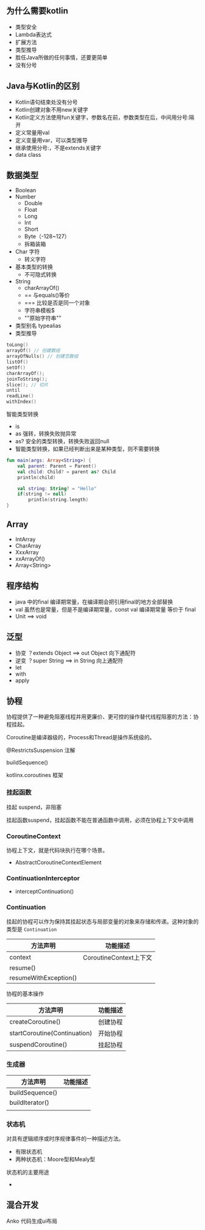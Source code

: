 ## 为什么需要kotlin

- 类型安全
- Lambda表达式
- 扩展方法
- 类型推导
- 胜任Java所做的任何事情，还要更简单
- 没有分号

## Java与Kotlin的区别

- Kotlin语句结束处没有分号
- Kotlin创建对象不用new关键字
- Kotlin定义方法使用fun关键字，参数名在前，参数类型在后，中间用分号:隔开
- 定义常量用val
- 定义变量用var，可以类型推导
- 继承使用分号:，不是extends关键字
- data class

## 数据类型

- Boolean
- Number
  - Double
  - Float
  - Long
  - Int
  - Short
  - Byte（-128~127）
  - 拆箱装箱
- Char 字符
  - 转义字符
- 基本类型的转换
  - 不可隐式转换
- String
  - charArrayOf()
  - == 与equals()等价
  - === 比较是否是同一个对象
  - 字符串模板$
  - ""原始字符串""
- 类型别名 typealias
- 类型推导

```kotlin
toLong()
arrayOf() // 创建数组
arrayOfNulls() // 创建空数组
listOf()
setOf()
charArrayOf();
joinToString();
slice(); // 切片
until
readLine()
withIndex()
```

智能类型转换

- is
- as 强转，转换失败抛异常
- as? 安全的类型转换，转换失败返回null
- 智能类型转换，如果已经判断出来是某种类型，则不需要转换

```kotlin
fun main(args: Array<String>) {
    val parent: Parent = Parent()
    val child: Child? = parent as? Child
    println(child)

    val string: String? = "Hello"
    if(string != null)
        println(string.length)
}
```

## Array

- IntArray
- CharArray
- XxxArray
- xxArrayOf()
- Array&lt;String>

## 程序结构

- java 中的final 编译期常量，在编译期会把引用final的地方全部替换
- val 虽然也是常量，但是不是编译期常量，const val 编译期常量 等价于 final
- Unit ==> void

## 泛型

- 协变 ？extends Object ==> out Object  向下通配符
- 逆变 ？super String ==> in String 向上通配符
- let
- with
- apply

## 协程

协程提供了一种避免阻塞线程并用更廉价、更可控的操作替代线程阻塞的方法：协程挂起。

Coroutine是编译器级的，Process和Thread是操作系统级的。

@RestrictsSuspension 注解

buildSequence()

kotlinx.coroutines 框架

### 挂起函数

挂起 suspend，非阻塞

挂起函数suspend，挂起函数不能在普通函数中调用，必须在协程上下文中调用

### CoroutineContext

协程上下文，就是代码块执行在哪个场景。

- AbstractCoroutineContextElement

### ContinuationInterceptor

- interceptContinuation()

### Continuation

挂起的协程可以作为保持其挂起状态与局部变量的对象来存储和传递。这种对象的类型是 `Continuation`

| 方法声明                  | 功能描述                |
| --------------------- | ------------------- |
| context               | CoroutineContext上下文 |
| resume()              |                     |
| resumeWithException() |                     |

协程的基本操作

| 方法声明                         | 功能描述 |
| ---------------------------- | ---- |
| createCoroutine()            | 创建协程 |
| startCoroutine(Continuation) | 开始协程 |
| suspendCoroutine()           | 挂起协程 |

### 生成器 

| 方法声明            | 功能描述 |
| --------------- | ---- |
| buildSequence() |      |
| buildIterator() |      |
|                 |      |

### 状态机

对具有逻辑顺序或时序规律事件的一种描述方法。

- 有限状态机
- 两种状态机：Moore型和Mealy型

状态机的主要用途

- ​

## 混合开发

Anko 代码生成ui布局